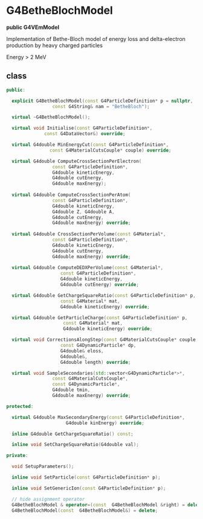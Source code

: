 <!-- G4BetheBlochModel.md --- 
;; 
;; Description: 
;; Author: Hongyi Wu(吴鸿毅)
;; Email: wuhongyi@qq.com 
;; Created: 五 7月 13 03:59:49 2018 (+0800)
;; Last-Updated: 六 7月 14 02:47:14 2018 (+0800)
;;           By: Hongyi Wu(吴鸿毅)
;;     Update #: 2
;; URL: http://wuhongyi.cn -->

# G4BetheBlochModel

**public G4VEmModel**

Implementation of Bethe-Bloch model of energy loss and delta-electron production by heavy charged particles

Energy > 2 MeV

## class

```cpp
public:

  explicit G4BetheBlochModel(const G4ParticleDefinition* p = nullptr,
			     const G4String& nam = "BetheBloch");

  virtual ~G4BetheBlochModel();

  virtual void Initialise(const G4ParticleDefinition*, 
			  const G4DataVector&) override;

  virtual G4double MinEnergyCut(const G4ParticleDefinition*,
				const G4MaterialCutsCouple* couple) override;

  virtual G4double ComputeCrossSectionPerElectron(
				 const G4ParticleDefinition*,
				 G4double kineticEnergy,
				 G4double cutEnergy,
				 G4double maxEnergy);
				 
  virtual G4double ComputeCrossSectionPerAtom(
				 const G4ParticleDefinition*,
				 G4double kineticEnergy,
				 G4double Z, G4double A,
				 G4double cutEnergy,
				 G4double maxEnergy) override;
				 				 
  virtual G4double CrossSectionPerVolume(const G4Material*,
				 const G4ParticleDefinition*,
				 G4double kineticEnergy,
				 G4double cutEnergy,
				 G4double maxEnergy) override;
				 
  virtual G4double ComputeDEDXPerVolume(const G4Material*,
					const G4ParticleDefinition*,
					G4double kineticEnergy,
					G4double cutEnergy) override;

  virtual G4double GetChargeSquareRatio(const G4ParticleDefinition* p,
					const G4Material* mat,
					G4double kineticEnergy) override;

  virtual G4double GetParticleCharge(const G4ParticleDefinition* p,
				     const G4Material* mat,
				     G4double kineticEnergy) override;

  virtual void CorrectionsAlongStep(const G4MaterialCutsCouple* couple,
				    const G4DynamicParticle* dp,
				    G4double& eloss,
				    G4double&,
				    G4double length) override;

  virtual void SampleSecondaries(std::vector<G4DynamicParticle*>*,
				 const G4MaterialCutsCouple*,
				 const G4DynamicParticle*,
				 G4double tmin,
				 G4double maxEnergy) override;

protected:

  virtual G4double MaxSecondaryEnergy(const G4ParticleDefinition*,
				      G4double kinEnergy) override;

  inline G4double GetChargeSquareRatio() const;

  inline void SetChargeSquareRatio(G4double val);

private:

  void SetupParameters();

  inline void SetParticle(const G4ParticleDefinition* p);

  inline void SetGenericIon(const G4ParticleDefinition* p);

  // hide assignment operator
  G4BetheBlochModel & operator=(const  G4BetheBlochModel &right) = delete;
  G4BetheBlochModel(const  G4BetheBlochModel&) = delete;
```



<!-- G4BetheBlochModel.md ends here -->
